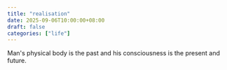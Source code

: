 ```yaml
---
title: "realisation"
date: 2025-09-06T10:00:00+08:00
draft: false
categories: ["life"]
---
```


Man's physical body is the past and his consciousness is the present and future.
